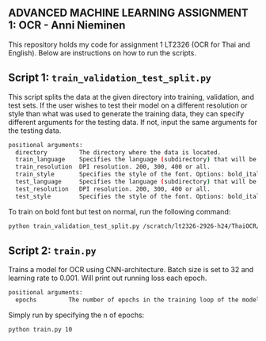 ## ﻿ADVANCED MACHINE LEARNING ASSIGNMENT 1: OCR - Anni Nieminen

This repository holds my code for assignment 1 LT2326 (OCR for Thai and English).
Below are instructions on how to run the scripts.

## Script 1: `train_validation_test_split.py`

This script splits the data at the given directory into training, validation, and test sets. If the user wishes to test their model on a different resolution or style than what was used to generate the training data, they can specify different arguments for the testing data. If not, input the same arguments for the testing data.

```bash
positional arguments:
  directory         The directory where the data is located.
  train_language    Specifies the language (subdirectory) that will be used to generate the training data. Options: English, Thai or both.
  train_resolution  DPI resolution. 200, 300, 400 or all.
  train_style       Specifies the style of the font. Options: bold_italic, bold, italic, normal or all.
  test_language     Specifies the language (subdirectory) that will be used to generate the testing data. Options: English, Thai or both.
  test_resolution   DPI resolution. 200, 300, 400 or all.
  test_style        Specifies the style of the font. Options: bold_italic, bold, italic, normal or all.
```

To train on bold font but test on normal, run the following command:

```bash
python train_validation_test_split.py /scratch/lt2326-2926-h24/ThaiOCR/ThaiOCR-TrainigSet english 400 bold english 400 normal
```
## Script 2: `train.py`

Trains a model for OCR using CNN-architecture. Batch size is set to 32 and learning rate to 0.001. Will print out running loss each epoch.

```bash
positional arguments:
  epochs         The number of epochs in the training loop of the model.

```
Simply run by specifying the n of epochs:

```bash
python train.py 10
```

